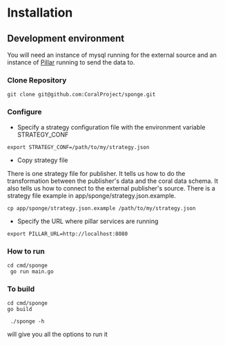 # Installation

## Development environment

You will need an instance of mysql running for the external source and an instance of [Pillar](http://github.com/coralproject/pillar) running to send the data to.

### Clone Repository

```
git clone git@github.com:CoralProject/sponge.git
```

### Configure


* Specify a strategy configuration file with the environment variable STRATEGY_CONF

```
export STRATEGY_CONF=/path/to/my/strategy.json
```

* Copy strategy file

There is one strategy file for publisher. It tells us how to do the transformation between the publisher's data and the coral data schema. It also tells us how to connect to the external publisher's source. There is a strategy file example in app/sponge/strategy.json.example.

```
cp app/sponge/strategy.json.example /path/to/my/strategy.json
```

* Specify the URL where pillar services are running

```
export PILLAR_URL=http://localhost:8080
```

### How to run

```
cd cmd/sponge
 go run main.go
```


### To build

```
cd cmd/sponge
go build
```

```
 ./sponge -h
```

will give you all the options to run it
